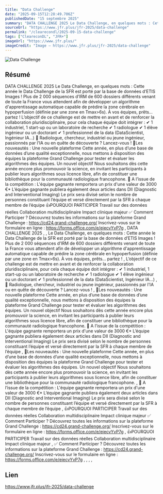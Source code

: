 ```yaml
---
title: "Data Challenge"
date: "2025-09-15T12:28:49.706Z"
publishedDate: "15 septembre 2025"
summary: "DATA CHALLENGE 2025 Le Data Challenge, en quelques mots : Cette année le Data Challenge de la SFR est porté par la base de données d’ETIS Images ! Plus de 2 000 séquences d’IRM de 600 dossiers différents venant de toute la France vous attendent afin de développer un algorithme d&#039;apprentissage automatique capable de prédire la zone cérébrale en hypoperfusion (définie par une zone en Tmax&gt;6s). À vos équipes, prêts... partez ! ​​​​L’objectif de ce challenge est de mettre en avant et de renforcer la collaboration pluridisciplinaire, pour cela chaque équipe doit intégrer : ✔ 1 industriel, 1 start-up ou un laboratoire de recherche ✔ 1 radiologue ✔ 1 élève ingénieur ou un doctorant ✔ 1 professionnel de la data (DataScientist, Ingénieur IA...) 🚀 Radiologue, chercheur, industriel ou jeune ingénieur, passionnés par l&#039;IA ou en quête de découverte ? Lancez-vous ! 📌Les nouveautés : Une nouvelle plateforme Cette année, en plus d’une base de données d’une qualité exceptionnelle, nous mettons à disposition des équipes la plateforme Grand Challenge pour tester et évaluer les algorithmes des équipes. Un nouvel objectif Nous souhaitons dès cette année encore plus promouvoir la science, en invitant les participants à publier leurs algorithmes sous licence libre, afin de constituer une bibliothèque pour la communauté radiologique francophone. 🎯 A l’issue de la compétition : L&#039;équipe gagnante remportera un prix d&#039;une valeur de 3000 €* L’équipe gagnante publiera également deux articles dans DII (Diagnostic and Interventional Imaging) Le prix sera divisé selon le nombre de personnes constituant l’équipe et versé directement par la SFR à chaque membre de l’équipe 👍POURQUOI PARTICIPER Travail sur des données réelles Collaboration multidisciplinaire Impact clinique majeur ✅ Comment Participer ? Découvrez toutes les informations sur la plateforme Grand Challenge : https://cd24.grand-challenge.org/ Inscrivez-vous sur le formulaire en ligne : https://forms.office.com/e/eiecvYvP7g , DATA CHALLENGE 2025 , , Le Data Challenge, en quelques mots : Cette année le Data Challenge de la SFR est porté par la base de données d’ETIS Images ! Plus de 2 000 séquences d’IRM de 600 dossiers différents venant de toute la France vous attendent afin de développer un algorithme d&#039;apprentissage automatique capable de prédire la zone cérébrale en hypoperfusion (définie par une zone en Tmax&gt;6s). À vos équipes, prêts... partez ! , ​​​​L’objectif de ce challenge est de mettre en avant et de renforcer la collaboration pluridisciplinaire, pour cela chaque équipe doit intégrer : ✔ 1 industriel, 1 start-up ou un laboratoire de recherche ✔ 1 radiologue ✔ 1 élève ingénieur ou un doctorant ✔ 1 professionnel de la data (DataScientist, Ingénieur IA...) , 🚀 Radiologue, chercheur, industriel ou jeune ingénieur, passionnés par l&#039;IA ou en quête de découverte ? Lancez-vous ! , 📌Les nouveautés : Une nouvelle plateforme Cette année, en plus d’une base de données d’une qualité exceptionnelle, nous mettons à disposition des équipes la plateforme Grand Challenge pour tester et évaluer les algorithmes des équipes. Un nouvel objectif Nous souhaitons dès cette année encore plus promouvoir la science, en invitant les participants à publier leurs algorithmes sous licence libre, afin de constituer une bibliothèque pour la communauté radiologique francophone. 🎯 A l’issue de la compétition : L&#039;équipe gagnante remportera un prix d&#039;une valeur de 3000 €* L’équipe gagnante publiera également deux articles dans DII (Diagnostic and Interventional Imaging) Le prix sera divisé selon le nombre de personnes constituant l’équipe et versé directement par la SFR à chaque membre de l’équipe , 📌Les nouveautés : Une nouvelle plateforme Cette année, en plus d’une base de données d’une qualité exceptionnelle, nous mettons à disposition des équipes la plateforme Grand Challenge pour tester et évaluer les algorithmes des équipes. Un nouvel objectif Nous souhaitons dès cette année encore plus promouvoir la science, en invitant les participants à publier leurs algorithmes sous licence libre, afin de constituer une bibliothèque pour la communauté radiologique francophone. , 🎯 A l’issue de la compétition : L&#039;équipe gagnante remportera un prix d&#039;une valeur de 3000 €* L’équipe gagnante publiera également deux articles dans DII (Diagnostic and Interventional Imaging) Le prix sera divisé selon le nombre de personnes constituant l’équipe et versé directement par la SFR à chaque membre de l’équipe , 👍POURQUOI PARTICIPER Travail sur des données réelles Collaboration multidisciplinaire Impact clinique majeur ✅ Comment Participer ? Découvrez toutes les informations sur la plateforme Grand Challenge : https://cd24.grand-challenge.org/ Inscrivez-vous sur le formulaire en ligne : https://forms.office.com/e/eiecvYvP7g , 👍POURQUOI PARTICIPER Travail sur des données réelles Collaboration multidisciplinaire Impact clinique majeur , ✅ Comment Participer ? Découvrez toutes les informations sur la plateforme Grand Challenge : https://cd24.grand-challenge.org/ Inscrivez-vous sur le formulaire en ligne : https://forms.office.com/e/eiecvYvP7g , , , ,"
sourceUrl: "https://www.jfr.plus/jfr-2025/data-challenge"
permalink: "/clearecondl/2025-09-15-data-challenge"
tags: ["CleareconDL", "JFR+"]
imageUrl: "https://www.jfr.plus/"
imageCredit: "Image — https://www.jfr.plus/jfr-2025/data-challenge"
---
```


![Data Challenge](https://www.jfr.plus/)

## Résumé

DATA CHALLENGE 2025 Le Data Challenge, en quelques mots : Cette année le Data Challenge de la SFR est porté par la base de données d’ETIS Images ! Plus de 2 000 séquences d’IRM de 600 dossiers différents venant de toute la France vous attendent afin de développer un algorithme d&#039;apprentissage automatique capable de prédire la zone cérébrale en hypoperfusion (définie par une zone en Tmax&gt;6s). À vos équipes, prêts... partez ! ​​​​L’objectif de ce challenge est de mettre en avant et de renforcer la collaboration pluridisciplinaire, pour cela chaque équipe doit intégrer : ✔ 1 industriel, 1 start-up ou un laboratoire de recherche ✔ 1 radiologue ✔ 1 élève ingénieur ou un doctorant ✔ 1 professionnel de la data (DataScientist, Ingénieur IA...) 🚀 Radiologue, chercheur, industriel ou jeune ingénieur, passionnés par l&#039;IA ou en quête de découverte ? Lancez-vous ! 📌Les nouveautés : Une nouvelle plateforme Cette année, en plus d’une base de données d’une qualité exceptionnelle, nous mettons à disposition des équipes la plateforme Grand Challenge pour tester et évaluer les algorithmes des équipes. Un nouvel objectif Nous souhaitons dès cette année encore plus promouvoir la science, en invitant les participants à publier leurs algorithmes sous licence libre, afin de constituer une bibliothèque pour la communauté radiologique francophone. 🎯 A l’issue de la compétition : L&#039;équipe gagnante remportera un prix d&#039;une valeur de 3000 €* L’équipe gagnante publiera également deux articles dans DII (Diagnostic and Interventional Imaging) Le prix sera divisé selon le nombre de personnes constituant l’équipe et versé directement par la SFR à chaque membre de l’équipe 👍POURQUOI PARTICIPER Travail sur des données réelles Collaboration multidisciplinaire Impact clinique majeur ✅ Comment Participer ? Découvrez toutes les informations sur la plateforme Grand Challenge : https://cd24.grand-challenge.org/ Inscrivez-vous sur le formulaire en ligne : https://forms.office.com/e/eiecvYvP7g , DATA CHALLENGE 2025 , , Le Data Challenge, en quelques mots : Cette année le Data Challenge de la SFR est porté par la base de données d’ETIS Images ! Plus de 2 000 séquences d’IRM de 600 dossiers différents venant de toute la France vous attendent afin de développer un algorithme d&#039;apprentissage automatique capable de prédire la zone cérébrale en hypoperfusion (définie par une zone en Tmax&gt;6s). À vos équipes, prêts... partez ! , ​​​​L’objectif de ce challenge est de mettre en avant et de renforcer la collaboration pluridisciplinaire, pour cela chaque équipe doit intégrer : ✔ 1 industriel, 1 start-up ou un laboratoire de recherche ✔ 1 radiologue ✔ 1 élève ingénieur ou un doctorant ✔ 1 professionnel de la data (DataScientist, Ingénieur IA...) , 🚀 Radiologue, chercheur, industriel ou jeune ingénieur, passionnés par l&#039;IA ou en quête de découverte ? Lancez-vous ! , 📌Les nouveautés : Une nouvelle plateforme Cette année, en plus d’une base de données d’une qualité exceptionnelle, nous mettons à disposition des équipes la plateforme Grand Challenge pour tester et évaluer les algorithmes des équipes. Un nouvel objectif Nous souhaitons dès cette année encore plus promouvoir la science, en invitant les participants à publier leurs algorithmes sous licence libre, afin de constituer une bibliothèque pour la communauté radiologique francophone. 🎯 A l’issue de la compétition : L&#039;équipe gagnante remportera un prix d&#039;une valeur de 3000 €* L’équipe gagnante publiera également deux articles dans DII (Diagnostic and Interventional Imaging) Le prix sera divisé selon le nombre de personnes constituant l’équipe et versé directement par la SFR à chaque membre de l’équipe , 📌Les nouveautés : Une nouvelle plateforme Cette année, en plus d’une base de données d’une qualité exceptionnelle, nous mettons à disposition des équipes la plateforme Grand Challenge pour tester et évaluer les algorithmes des équipes. Un nouvel objectif Nous souhaitons dès cette année encore plus promouvoir la science, en invitant les participants à publier leurs algorithmes sous licence libre, afin de constituer une bibliothèque pour la communauté radiologique francophone. , 🎯 A l’issue de la compétition : L&#039;équipe gagnante remportera un prix d&#039;une valeur de 3000 €* L’équipe gagnante publiera également deux articles dans DII (Diagnostic and Interventional Imaging) Le prix sera divisé selon le nombre de personnes constituant l’équipe et versé directement par la SFR à chaque membre de l’équipe , 👍POURQUOI PARTICIPER Travail sur des données réelles Collaboration multidisciplinaire Impact clinique majeur ✅ Comment Participer ? Découvrez toutes les informations sur la plateforme Grand Challenge : https://cd24.grand-challenge.org/ Inscrivez-vous sur le formulaire en ligne : https://forms.office.com/e/eiecvYvP7g , 👍POURQUOI PARTICIPER Travail sur des données réelles Collaboration multidisciplinaire Impact clinique majeur , ✅ Comment Participer ? Découvrez toutes les informations sur la plateforme Grand Challenge : https://cd24.grand-challenge.org/ Inscrivez-vous sur le formulaire en ligne : https://forms.office.com/e/eiecvYvP7g , , , ,

## Lien

https://www.jfr.plus/jfr-2025/data-challenge
